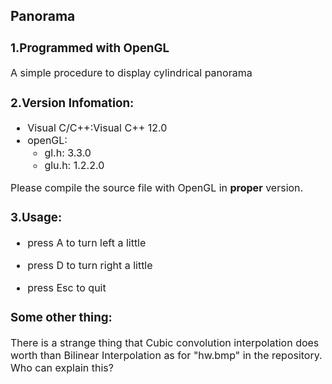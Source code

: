 ## Panorama

<font size = 3>

### 1.Programmed with OpenGL

A simple procedure to display cylindrical panorama

### 2.Version Infomation:

- Visual C/C++:Visual C++ 12.0
- openGL:
	- gl.h: 3.3.0
	- glu.h: 1.2.2.0

Please compile the source file with OpenGL in **proper** version.

### 3.Usage:

- press A to turn left a little

- press D to turn right a little

- press Esc to quit

### Some other thing:

There is a strange thing that Cubic convolution interpolation does worth than Bilinear Interpolation as for "hw.bmp" in the repository. Who can explain this?

</font>